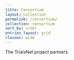 ```yaml
---
title: Consortium
layout: collection
permalink: /consortium/
collection: consortium
sort_by: order
entries_layout: grid
classes: wide
---
```


The TrialsNet project partners.